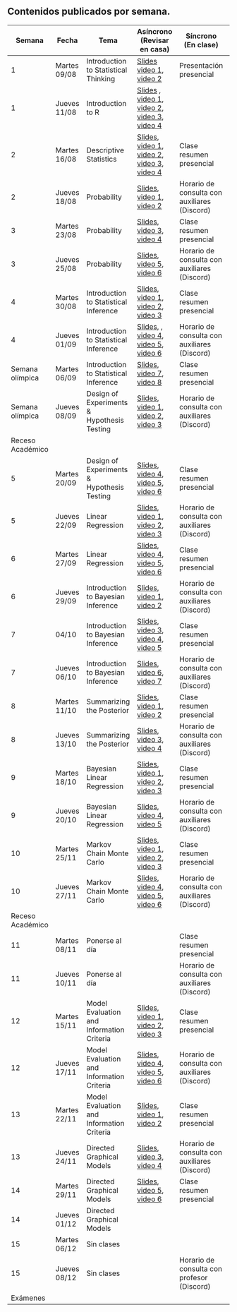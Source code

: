 ## Contenidos publicados por semana.
| Semana | Fecha | Tema | Asíncrono (Revisar en casa) | Síncrono (En clase) | Evaluacion |
|---|---|---|---|---|---|
| 1 | Martes 09/08 | Introduction to Statistical Thinking | [Slides](https://github.com/dccuchile/CC6104/raw/master/slides/1_1_ST-intro.pdf) [video 1](https://youtu.be/X4SqJu6lExM), [video 2](https://youtu.be/YbiQU5TTBX4) | Presentación presencial |  |
| 1 | Jueves 11/08 | Introduction to R | [Slides](https://github.com/dccuchile/CC6104/raw/master/slides/1_2_ST-R.pdf) , [video 1](https://youtu.be/MbeLD3hWWVo), [video 2](https://youtu.be/9W_eWCy86F4),  [video 3](https://youtu.be/QvFXSw2-1r4), [video 4](https://youtu.be/y4JY7klrbfQ) |  |  |
| 2 | Martes 16/08 | Descriptive Statistics | [Slides](https://github.com/dccuchile/CC6104/raw/master/slides/1_3_ST-explore.pdf), [video 1](https://youtu.be/kWNskZ8_98o), [video 2](https://youtu.be/_FJ8x9M4b1w),  [video 3](https://youtu.be/m7VBNZ2mYWI), [video 4](https://youtu.be/ylGMJ_aSQk0) | Clase resumen presencial |  |
| 2 | Jueves 18/08 | Probability | [Slides](https://github.com/dccuchile/CC6104/raw/master/slides/1_4_ST-prob.pdf), [video 1](https://youtu.be/R9AVYV73m1M), [video 2](https://youtu.be/zubh1jbRiKE) | Horario de consulta con auxiliares (Discord) | Tarea 1 |
| 3 | Martes 23/08 | Probability | [Slides](https://github.com/dccuchile/CC6104/raw/master/slides/1_4_ST-prob.pdf),  [video 3](https://youtu.be/uiwToagp0z4), [video 4](https://youtu.be/RlhN3t_VIyw) | Clase resumen presencial |  |
| 3 | Jueves 25/08 | Probability | [Slides](https://github.com/dccuchile/CC6104/raw/master/slides/1_4_ST-prob.pdf), [video 5](https://youtu.be/4kV1dBaeWVc), [video 6]( https://youtu.be/MGyXc70JdSk) | Horario de consulta con auxiliares (Discord) |  |
| 4 | Martes 30/08 | Introduction to Statistical Inference | [Slides](https://github.com/dccuchile/CC6104/raw/master/slides/2_1_ST-inference.pdf), [video 1](https://youtu.be/A0BAhO9_RSI), [video 2](https://youtu.be/6Io555e2stM),  [video 3](https://youtu.be/2-Q2f6zmTns) | Clase resumen presencial |  |
| 4 | Jueves 01/09 | Introduction to Statistical Inference | [Slides](https://github.com/dccuchile/CC6104/raw/master/slides/2_1_ST-inference.pdf), , [video 4](https://youtu.be/Hp2A5EJoXbk), [video 5](https://youtu.be/M0Ag4bww7Q0), [video 6]( https://youtu.be/K7khgecup3I) | Horario de consulta con auxiliares (Discord) |  |
| Semana olímpica | Martes 06/09 | Introduction to Statistical Inference | [Slides](https://github.com/dccuchile/CC6104/raw/master/slides/2_1_ST-inference.pdf),  [video 7](https://youtu.be/uZ126Lh3L-k), [video 8]( https://youtu.be/kHSPx99nJ7g) | Clase resumen presencial | Tarea 2 |
| Semana olímpica | Jueves 08/09 | Design of Experiments & Hypothesis Testing | [Slides](https://github.com/dccuchile/CC6104/raw/master/slides/2_2_ST-hypothesis.pdf), [video 1](https://youtu.be/3MueyHnNNig), [video 2](https://youtu.be/JuyIrya23E0),  [video 3](https://youtu.be/OXTyG6DIvK4) | Horario de consulta con auxiliares (Discord) |  |
| Receso Académico |  |  |  |  |  |
| 5 | Martes 20/09 | Design of Experiments & Hypothesis Testing | [Slides](https://github.com/dccuchile/CC6104/raw/master/slides/2_2_ST-hypothesis.pdf), [video 4](https://youtu.be/95QeSwrNoLI), [video 5](https://youtu.be/ZCr3WCdc-54), [video 6](https://youtu.be/T6ZR0KoKhBQ) | Clase resumen presencial |  |
| 5 | Jueves 22/09 | Linear Regression | [Slides](https://github.com/dccuchile/CC6104/raw/master/slides/2_3_ST-regression.pdf), [video 1](https://youtu.be/ZLZXJPKH6tU), [video 2](https://youtu.be/mW7bHkJBcB4),  [video 3](https://youtu.be/SHa5Neb7bfg) | Horario de consulta con auxiliares (Discord) |  |
| 6 | Martes 27/09 | Linear Regression | [Slides](https://github.com/dccuchile/CC6104/raw/master/slides/2_3_ST-regression.pdf), [video 4](https://youtu.be/rCD_jofxecY), [video 5](https://youtu.be/ir4P_f3s44g), [video 6](https://youtu.be/wfNhJWHPOi8) | Clase resumen presencial |  |
| 6 | Jueves 29/09 | Introduction to Bayesian Inference | [Slides](https://github.com/dccuchile/CC6104/raw/master/slides/3_1_ST-bayesian.pdf),  [video 1](https://youtu.be/Gf2uuElPH0g), [video 2](https://youtu.be/5ZZ3PTPdZQw) | Horario de consulta con auxiliares (Discord) |  |
| 7 | 04/10 | Introduction to Bayesian Inference | [Slides](https://github.com/dccuchile/CC6104/raw/master/slides/3_1_ST-bayesian.pdf),  [video 3](https://youtu.be/d_jXwM_-5jc), [video 4](https://youtu.be/yZW1V3X4J94), [video 5](https://youtu.be/-fw0ktR7psM) | Clase resumen presencial | Tarea 3 |
| 7 | Jueves 06/10 | Introduction to Bayesian Inference         | [Slides](https://github.com/dccuchile/CC6104/raw/master/slides/3_1_ST-bayesian.pdf), [video 6](https://youtu.be/0oK9M82sw8Q), [video 7](https://youtu.be/u7Qdw5rDDDU) | Horario de consulta con auxiliares (Discord) |  |
| 8 | Martes 11/10 | Summarizing the Posterior | [Slides](https://github.com/dccuchile/CC6104/raw/master/slides/3_2_ST-posterior.pdf), [video 1](https://youtu.be/67o8wcZsgtk), [video 2](https://youtu.be/Xr8S1Uv_5GQ) | Clase resumen presencial |  |
| 8 | Jueves 13/10 | Summarizing the Posterior | [Slides](https://github.com/dccuchile/CC6104/raw/master/slides/3_2_ST-posterior.pdf),  [video 3](https://youtu.be/XJKyW4tYp_0), [video 4](https://youtu.be/OMipgV727wo) | Horario de consulta con auxiliares (Discord) |  |
| 9 | Martes 18/10 | Bayesian Linear Regression | [Slides](https://github.com/dccuchile/CC6104/raw/master/slides/3_3_ST-bayes_lin.pdf), [video 1](https://youtu.be/DrwhRshBVjM), [video 2](https://youtu.be/lgNMDCzTV9k),  [video 3](https://youtu.be/ajMucPrZDpU) | Clase resumen presencial | Tarea 4 |
| 9 | Jueves 20/10 | Bayesian Linear Regression | [Slides](https://github.com/dccuchile/CC6104/raw/master/slides/3_3_ST-bayes_lin.pdf), [video 4](https://youtu.be/YSGWWSUMPOk), [video 5](https://youtu.be/Ma9V8Nown9Q) | Horario de consulta con auxiliares (Discord) |  |
| 10 | Martes 25/11 | Markov Chain Monte Carlo | [Slides](https://github.com/dccuchile/CC6104/raw/master/slides/3_4_ST-MCMC.pdf),  [video 1](https://youtu.be/gsofPiPBIeU), [video 2](https://youtu.be/EJZWaph61p4),  [video 3](https://youtu.be/jfidS22imJM) | Clase resumen presencial |  |
| 10 | Jueves 27/11 | Markov Chain Monte Carlo | [Slides](https://github.com/dccuchile/CC6104/raw/master/slides/3_4_ST-MCMC.pdf), [video 4](https://youtu.be/kif9EG-sy2I), [video 5](https://youtu.be/iVgiowZvyZM), [video 6](https://youtu.be/r0BNqctisLg) | Horario de consulta con auxiliares (Discord) |  |
| Receso Académico |  |  |  |  |  |
| 11 | Martes 08/11 | Ponerse al día |  | Clase resumen presencial |  |
| 11 | Jueves 10/11 | Ponerse al día |  | Horario de consulta con auxiliares (Discord) |  |
| 12 | Martes 15/11 | Model Evaluation and Information Criteria | [Slides](https://github.com/dccuchile/CC6104/raw/master/slides/4_1_ST-eval.pdf), [video 1](https://youtu.be/HCCzwltLVCc), [video 2](https://youtu.be/twpZHZMmKgM),  [video 3](https://youtu.be/ny4SlO3rcTo) | Clase resumen presencial | Tarea 5 |
| 12 | Jueves 17/11 | Model Evaluation and Information Criteria | [Slides](https://github.com/dccuchile/CC6104/raw/master/slides/4_1_ST-eval.pdf), [video 4](https://youtu.be/6U7laePWt9M), [video 5](https://youtu.be/vE2VaK9tLV8), [video 6](https://youtu.be/wmBugs36H-4) | Horario de consulta con auxiliares (Discord) |  |
| 13 | Martes 22/11 | Model Evaluation and Information Criteria | [Slides](https://github.com/dccuchile/CC6104/raw/master/slides/4_2_ST-dag.pdf), [video 1](https://youtu.be/2jnj-7xpK0E), [video 2](https://youtu.be/GZf8uB37noU) | Clase resumen presencial |  |
| 13 | Jueves 24/11 | Directed Graphical Models | [Slides](https://github.com/dccuchile/CC6104/raw/master/slides/4_2_ST-dag.pdf),  [video 3](https://youtu.be/3EDdNLOrj_4), [video 4](https://youtu.be/cODS9GgepA4) | Horario de consulta con auxiliares (Discord) |  |
| 14 | Martes 29/11 | Directed Graphical Models | [Slides](https://github.com/dccuchile/CC6104/raw/master/slides/4_2_ST-dag.pdf), [video 5](https://youtu.be/JA8H-LjAatE), [video 6](https://youtu.be/YXf0wnzvCFM) | Clase resumen presencial |  |
| 14 | Jueves 01/12 | Directed Graphical Models |  |  |  |
| 15 | Martes 06/12 | Sin clases |  |  |  |
| 15 | Jueves 08/12 | Sin clases |  | Horario de consulta con profesor (Discord) |  |
| Exámenes |  |  |  |  |  |
